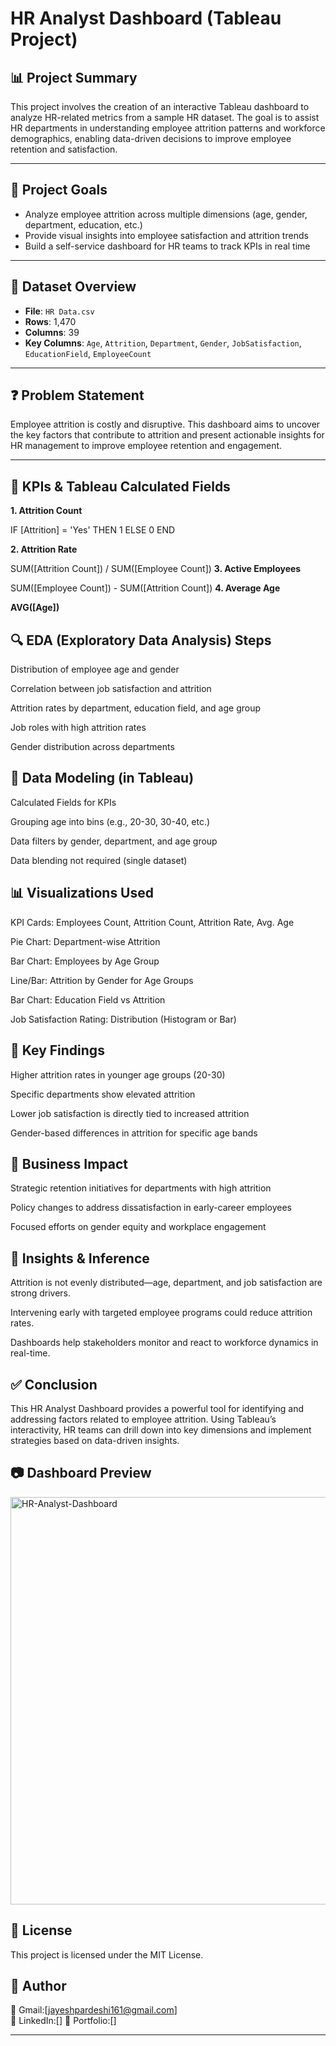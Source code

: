 # HR Analyst Dashboard (Tableau Project)

## 📊 Project Summary
This project involves the creation of an interactive Tableau dashboard to analyze HR-related metrics from a sample HR dataset. The goal is to assist HR departments in understanding employee attrition patterns and workforce demographics, enabling data-driven decisions to improve employee retention and satisfaction.

---

## 🎯 Project Goals
- Analyze employee attrition across multiple dimensions (age, gender, department, education, etc.)
- Provide visual insights into employee satisfaction and attrition trends
- Build a self-service dashboard for HR teams to track KPIs in real time

---

## 📂 Dataset Overview
- **File**: `HR Data.csv`
- **Rows**: 1,470
- **Columns**: 39
- **Key Columns**: `Age`, `Attrition`, `Department`, `Gender`, `JobSatisfaction`, `EducationField`, `EmployeeCount`

---

## ❓ Problem Statement
Employee attrition is costly and disruptive. This dashboard aims to uncover the key factors that contribute to attrition and present actionable insights for HR management to improve employee retention and engagement.

---

## 🧮 KPIs & Tableau Calculated Fields

**1. Attrition Count**

IF [Attrition] = 'Yes' THEN 1 ELSE 0 END

**2. Attrition Rate**

SUM([Attrition Count]) / SUM([Employee Count])
**3. Active Employees**

SUM([Employee Count]) - SUM([Attrition Count])
**4. Average Age**

**AVG([Age])**

## 🔍 EDA (Exploratory Data Analysis) Steps
Distribution of employee age and gender

Correlation between job satisfaction and attrition

Attrition rates by department, education field, and age group

Job roles with high attrition rates

Gender distribution across departments

## 🧠 Data Modeling (in Tableau)
Calculated Fields for KPIs

Grouping age into bins (e.g., 20-30, 30-40, etc.)

Data filters by gender, department, and age group

Data blending not required (single dataset)

## 📊 Visualizations Used
KPI Cards: Employees Count, Attrition Count, Attrition Rate, Avg. Age

Pie Chart: Department-wise Attrition

Bar Chart: Employees by Age Group

Line/Bar: Attrition by Gender for Age Groups

Bar Chart: Education Field vs Attrition

Job Satisfaction Rating: Distribution (Histogram or Bar)

## 🔑 Key Findings
Higher attrition rates in younger age groups (20-30)

Specific departments show elevated attrition

Lower job satisfaction is directly tied to increased attrition

Gender-based differences in attrition for specific age bands

## 💼 Business Impact
Strategic retention initiatives for departments with high attrition

Policy changes to address dissatisfaction in early-career employees

Focused efforts on gender equity and workplace engagement

## 📌 Insights & Inference
Attrition is not evenly distributed—age, department, and job satisfaction are strong drivers.

Intervening early with targeted employee programs could reduce attrition rates.

Dashboards help stakeholders monitor and react to workforce dynamics in real-time.

## ✅ Conclusion
This HR Analyst Dashboard provides a powerful tool for identifying and addressing factors related to employee attrition. Using Tableau’s interactivity, HR teams can drill down into key dimensions and implement strategies based on data-driven insights.

## 📷 Dashboard Preview

<img width="1157" height="652" alt="HR-Analyst-Dashboard" src="https://github.com/user-attachments/assets/daf90be8-fd45-4858-ae91-b51102fba9d3" />


## 📜 License
This project is licensed under the MIT License.


## 🔗 Author
 
📧 Gmail:[jayeshpardeshi161@gmail.com]  
📌 LinkedIn:[] 
📌 Portfolio:[]

---

